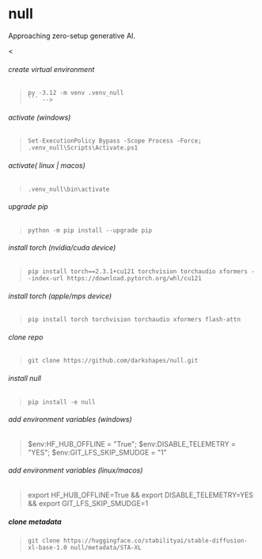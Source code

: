 # null

Approaching zero-setup generative AI.

<!-- ###### install [uv](https://docs.astral.sh/uv/)
###### create virtual environment
> ```
> uv venv .null
> ```

###### activate (windows)
> ```
> Set-ExecutionPolicy Bypass -Scope Process -Force; .null\Scripts\Activate.ps1
> ```

###### activate( linux | macos)
> ```
> .null\bin\activate
> ```

###### install torch (nvidia/cuda device)
> ```
> uv pip install torch==2.3.1+cu121 torchvision torchaudio xformers --index-url https://download.pytorch.org/whl/cu121 --compile-bytecode
> ```

###### install torch (apple/mps device)
> ```
> uv pip install torch torchvision torchaudio xformers --compile-bytecode
> ```

###### add environment variables (windows)
>
> set HF_HUB_OFFLINE=True; set DISABLE_TELEMETRY=YES
>

###### add environment variables (linux/macos)
>
> export HF_HUB_OFFLINE=True && export DISABLE_TELEMETRY=YES
>

###### clone repo
> ```
> git clone https://github.com/darkshapes/null.git
> ```

###### install null
> ```
> uv pip install -e null --compile-bytecode
> ``` -->


<
###### create virtual environment
> ```
> py -3.12 -m venv .venv_null
> ``` -->

###### activate (windows)
> ```
> Set-ExecutionPolicy Bypass -Scope Process -Force; .venv_null\Scripts\Activate.ps1
> ```

###### activate( linux | macos)
> ```
> .venv_null\bin\activate
> ```

###### upgrade pip
> ```
> python -m pip install --upgrade pip
> ```

###### install torch (nvidia/cuda device)
> ```
> pip install torch==2.3.1+cu121 torchvision torchaudio xformers --index-url https://download.pytorch.org/whl/cu121
> ```

###### install torch (apple/mps device)
> ```
> pip install torch torchvision torchaudio xformers flash-attn
> ```

###### clone repo
> ```
> git clone https://github.com/darkshapes/null.git
> ```

###### install null
> ```
> pip install -e null
> ```

###### add environment variables (windows)
>
> $env:HF_HUB_OFFLINE = "True"; $env:DISABLE_TELEMETRY = "YES"; $env:GIT_LFS_SKIP_SMUDGE = "1"
>

###### add environment variables (linux/macos)
>
> export HF_HUB_OFFLINE=True && export DISABLE_TELEMETRY=YES && export GIT_LFS_SKIP_SMUDGE=1
>

##### clone metadata
> ```
> git clone https://huggingface.co/stabilityai/stable-diffusion-xl-base-1.0 null/metadata/STA-XL
> ```

<!--
###### install ninja
> ```
> uv pip install ninja --compile-bytecode
> ```

###### set max jobs for compilation
> ```
> set MAX_JOBS=4;
> ```

###### install flash attention
> ```
>  uv pip install flash_attn-2.5.9.post1+cu122torch2.3.1cxx11abiFALSE-cp312-cp312-win_amd64.whl --no-build-isolation --compile-bytecode;
> ``` -->
